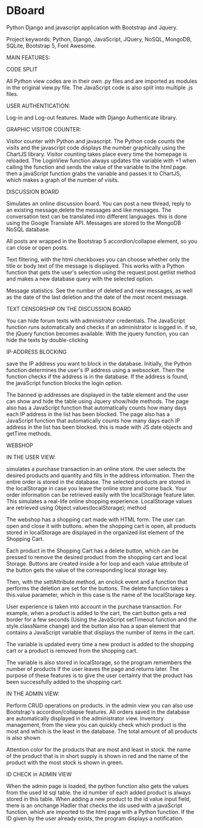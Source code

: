 # DBoard
Python Django and javascript application with Bootstrap and Jquery.

Project keywords: Python, Django, JavaScript, JQuery, NoSQL, MongoDB, SQLite, Bootstrap 5, Font Awesome.

MAIN FEATURES:

CODE SPLIT 

All Python view codes are in their own .py files and are imported as modules in the original view.py file. The JavaScript code is also split into multiple .js files.

USER AUTHENTICATION:

Log-in and Log-out features. Made with Django Authenticate library.

GRAPHIC VISITOR COUNTER:

Visitor counter with Python and javascript. The Python code counts the visits and the javascript code displays the number graphically using the ChartJS library. Visitor counting takes place every time the homepage is reloaded. The LoginView function always updates the variable with +1 when calling the function and sends the value of the variable to the html page. then a javaScript function grabs the variable and passes it to ChartJS, which makes a graph of the number of visits.

DISCUSSION BOARD

Simulates an online discussion board. You can post a new thread, reply to an existing message,delete the messages and like messages. The conversation text can be translated into different languages. this is done using the Google Translate API. Messages are stored to the MongoDB NoSQL database.

All posts are wrapped in the Bootstrap 5 accordion/collapse element, so you can close or open posts.

Text filtering, with the html checkboxes you can choose whether only the title or body text of the message is displayed. This works with a Python function that gets the user's selection using the request.post.getlist method and makes a new database query with the selected option.

Message statistics. See the number of deleted and new messages, as well as the date of the last deletion and the date of the most recent message.

TEXT CENSORSHIP ON THE DISCUSSION BOARD

You can hide forum texts with administrator credentials. The JavaScript function runs automatically and checks if an administrator is logged in. if so, the jQuery function becomes available. With the jquery function, you can hide the texts by double-clicking

IP-ADDRESS BLOCKING

save the IP address you want to block in the database. Initially, the Python function determines the user's IP address using a websocket. Then the function checks if the address is in the database. If the address is found, the javaScript function blocks the login option.

The banned ip addresses are displayed in the table element and the user can show and hide the table using Jquery show/hide methods. The page also has a JavaScript function that automatically counts how many days each IP address in the list has been blocked. The page also has a JavaScript function that automatically counts how many days each IP address in the list has been blocked. this is made with JS date objects and getTime methods.

WEBSHOP

IN THE USER VIEW:

simulates a purchase transaction in an online store. the user selects the desired products and quantity and fills in the address information. Then the entire order is stored in the database.
The selected products are stored in the localStorage in case you leave the online store and come back. Your order information can be retrieved easily with the localStorage feature later. This simulates a real-life online shopping experience. LocalStorage values ​​are retrieved using Object.values(localStorage); method

The webshop has a shopping cart made with HTML form. The user can open and close it with buttons. when the shopping cart is open, all products stored in localStorage are displayed in the organized list element of the Shopping Cart.

Each product in the Shopping Cart has a delete button, which can be pressed to remove the desired product from the shopping cart and local Storage. Buttons are created inside a for loop and each value attribute of the button gets the value of the corresponding local storage key.

Then, with the settAttribute method, an onclick event and a function that performs the deletion are set for the buttons. The delete function takes a this.value parameter, which in this case is the name of the localStorage key.

User experience is taken into account in the purchase transaction.
For example, when a product is added to the cart, the cart button gets a red border for a few seconds (Using the JavaScript setTimeout function and the style.className change) and the button also has a span element that contains a JavaScript variable that displays the number of items in the cart.

The variable is updated every time a new product is added to the shopping cart or a product is removed from the shopping cart.

The variable is also stored in localStorage, so the program remembers the number of products if the user leaves the page and returns later.
The purpose of these features is to give the user certainty that the product has been successfully added to the shopping cart.


IN THE ADMIN VIEW:

Perform CRUD operations on products. in the admin view you can also use Bootstrap's accordion/collapse features. All orders saved in the database are automatically displayed in the administrator view.
Inventory management, from the view you can quickly check which product is the most and which is the least in the database. The total amount of all products is also shown

Attention color for the products that are most and least in stock.
the name of the product that is in short supply is shown in red and the name of the product with the most stock is shown in green.

ID CHECK in ADMIN VIEW

When the admin page is loaded, the python function also gets the values ​​from the used Id sql table. the id number of each added product is always stored in this table. When adding a new product to the id value input field, there is an onchange Hadler that checks the ids used with a javaScript function, which are imported to the html page with a Python function. If the ID given by the user already exists, the program displays a notification.